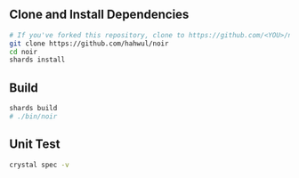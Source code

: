 ## Clone and Install Dependencies
```bash
# If you've forked this repository, clone to https://github.com/<YOU>/noir
git clone https://github.com/hahwul/noir
cd noir
shards install
```

## Build
```bash
shards build
# ./bin/noir
```

## Unit Test
```bash
crystal spec -v
```